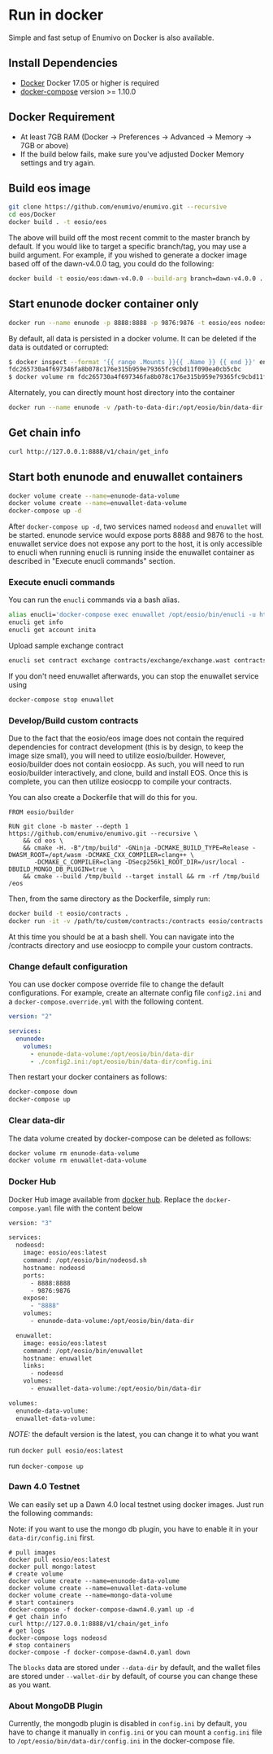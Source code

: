 # Run in docker

Simple and fast setup of Enumivo on Docker is also available.

## Install Dependencies

- [Docker](https://docs.docker.com) Docker 17.05 or higher is required
- [docker-compose](https://docs.docker.com/compose/) version >= 1.10.0

## Docker Requirement

- At least 7GB RAM (Docker -> Preferences -> Advanced -> Memory -> 7GB or above)
- If the build below fails, make sure you've adjusted Docker Memory settings and try again.

## Build eos image

```bash
git clone https://github.com/enumivo/enumivo.git --recursive
cd eos/Docker
docker build . -t eosio/eos
```

The above will build off the most recent commit to the master branch by default. If you would like to target a specific branch/tag, you may use a build argument. For example, if you wished to generate a docker image based off of the dawn-v4.0.0 tag, you could do the following:

```bash
docker build -t eosio/eos:dawn-v4.0.0 --build-arg branch=dawn-v4.0.0 .
```

## Start enunode docker container only

```bash
docker run --name enunode -p 8888:8888 -p 9876:9876 -t eosio/eos nodeosd.sh arg1 arg2
```

By default, all data is persisted in a docker volume. It can be deleted if the data is outdated or corrupted:

```bash
$ docker inspect --format '{{ range .Mounts }}{{ .Name }} {{ end }}' enunode
fdc265730a4f697346fa8b078c176e315b959e79365fc9cbd11f090ea0cb5cbc
$ docker volume rm fdc265730a4f697346fa8b078c176e315b959e79365fc9cbd11f090ea0cb5cbc
```

Alternately, you can directly mount host directory into the container

```bash
docker run --name enunode -v /path-to-data-dir:/opt/eosio/bin/data-dir -p 8888:8888 -p 9876:9876 -t eosio/eos nodeosd.sh arg1 arg2
```

## Get chain info

```bash
curl http://127.0.0.1:8888/v1/chain/get_info
```

## Start both enunode and enuwallet containers

```bash
docker volume create --name=enunode-data-volume
docker volume create --name=enuwallet-data-volume
docker-compose up -d
```

After `docker-compose up -d`, two services named `nodeosd` and `enuwallet` will be started. enunode service would expose ports 8888 and 9876 to the host. enuwallet service does not expose any port to the host, it is only accessible to enucli when running enucli is running inside the enuwallet container as described in "Execute enucli commands" section.

### Execute enucli commands

You can run the `enucli` commands via a bash alias.

```bash
alias enucli='docker-compose exec enuwallet /opt/eosio/bin/enucli -u http://nodeosd:8888'
enucli get info
enucli get account inita
```

Upload sample exchange contract

```bash
enucli set contract exchange contracts/exchange/exchange.wast contracts/exchange/exchange.abi
```

If you don't need enuwallet afterwards, you can stop the enuwallet service using

```bash
docker-compose stop enuwallet
```

### Develop/Build custom contracts

Due to the fact that the eosio/eos image does not contain the required dependencies for contract development (this is by design, to keep the image size small), you will need to utilize eosio/builder. However, eosio/builder does not contain eosiocpp. As such, you will need to run eosio/builder interactively, and clone, build and install EOS. Once this is complete, you can then utilize eosiocpp to compile your contracts.

You can also create a Dockerfile that will do this for you.

```
FROM eosio/builder

RUN git clone -b master --depth 1 https://github.com/enumivo/enumivo.git --recursive \
    && cd eos \
    && cmake -H. -B"/tmp/build" -GNinja -DCMAKE_BUILD_TYPE=Release -DWASM_ROOT=/opt/wasm -DCMAKE_CXX_COMPILER=clang++ \
       -DCMAKE_C_COMPILER=clang -DSecp256k1_ROOT_DIR=/usr/local -DBUILD_MONGO_DB_PLUGIN=true \
    && cmake --build /tmp/build --target install && rm -rf /tmp/build /eos
```

Then, from the same directory as the Dockerfile, simply run:

```bash
docker build -t eosio/contracts .
docker run -it -v /path/to/custom/contracts:/contracts eosio/contracts /bin/bash
```

At this time you should be at a bash shell. You can navigate into the /contracts directory and use eosiocpp to compile your custom contracts.

### Change default configuration

You can use docker compose override file to change the default configurations. For example, create an alternate config file `config2.ini` and a `docker-compose.override.yml` with the following content.

```yaml
version: "2"

services:
  enunode:
    volumes:
      - enunode-data-volume:/opt/eosio/bin/data-dir
      - ./config2.ini:/opt/eosio/bin/data-dir/config.ini
```

Then restart your docker containers as follows:

```bash
docker-compose down
docker-compose up
```

### Clear data-dir

The data volume created by docker-compose can be deleted as follows:

```bash
docker volume rm enunode-data-volume
docker volume rm enuwallet-data-volume
```

### Docker Hub

Docker Hub image available from [docker hub](https://hub.docker.com/r/eosio/eos/).
Replace the `docker-compose.yaml` file with the content below

```bash
version: "3"

services:
  nodeosd:
    image: eosio/eos:latest
    command: /opt/eosio/bin/nodeosd.sh
    hostname: nodeosd
    ports:
      - 8888:8888
      - 9876:9876
    expose:
      - "8888"
    volumes:
      - enunode-data-volume:/opt/eosio/bin/data-dir

  enuwallet:
    image: eosio/eos:latest
    command: /opt/eosio/bin/enuwallet
    hostname: enuwallet
    links:
      - nodeosd
    volumes:
      - enuwallet-data-volume:/opt/eosio/bin/data-dir

volumes:
  enunode-data-volume:
  enuwallet-data-volume:

```

*NOTE:* the default version is the latest, you can change it to what you want

run `docker pull eosio/eos:latest`

run `docker-compose up`

### Dawn 4.0 Testnet

We can easily set up a Dawn 4.0 local testnet using docker images. Just run the following commands:

Note: if you want to use the mongo db plugin, you have to enable it in your `data-dir/config.ini` first.

```
# pull images
docker pull eosio/eos:latest
docker pull mongo:latest
# create volume
docker volume create --name=enunode-data-volume
docker volume create --name=enuwallet-data-volume
docker volume create --name=mongo-data-volume
# start containers
docker-compose -f docker-compose-dawn4.0.yaml up -d
# get chain info
curl http://127.0.0.1:8888/v1/chain/get_info
# get logs
docker-compose logs nodeosd
# stop containers
docker-compose -f docker-compose-dawn4.0.yaml down
```

The `blocks` data are stored under `--data-dir` by default, and the wallet files are stored under `--wallet-dir` by default, of course you can change these as you want.

### About MongoDB Plugin

Currently, the mongodb plugin is disabled in `config.ini` by default, you have to change it manually in `config.ini` or you can mount a `config.ini` file to `/opt/eosio/bin/data-dir/config.ini` in the docker-compose file.
